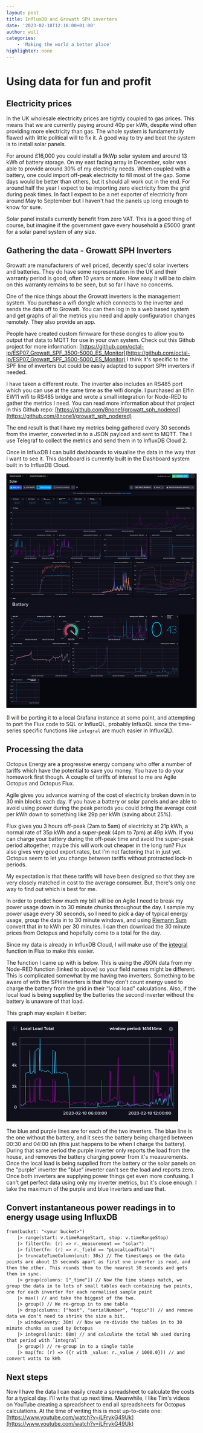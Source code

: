 ```yaml
---
layout: post
title: InfluxDB and Growatt SPH inverters
date: '2023-02-18T12:18:00+01:00'
author: will
categories:
    - 'Making the world a better place'
highlighter: none
---
```


# Using data for fun and profit

## Electricity prices

In the UK wholesale electricity prices are tightly coupled to gas prices.  This means that we are currently paying around 40p per kWh, despite wind often providing more electricity than gas.  The whole system is fundamentally flawed with little political will to fix it. A good way to try and beat the system is to install solar panels.

For around £16,000 you could install a 9kWp solar system and around 13 kWh of battery storage.  On my east facing array in December, solar was able to provide around 30% of my electricity needs.  When coupled with a battery, one could import off-peak electricity to fill most of the gap. Some days would be better than others, but it should all work out in the end.  For around half the year I expect to be importing zero electricity from the grid during peak times. In fact I expect to be a net exporter of electricity from around May to September but I haven't had the panels up long enough to know for sure. 

Solar panel installs currently benefit from zero VAT.  This is a good thing of course, but imagine if the government gave every household a £5000 grant for a solar panel system of any size.

## Gathering the data - Growatt SPH Inverters

Growatt are manufacturers of well priced, decently spec'd solar inverters and batteries.  They do have some representation in the UK and their warranty period is good, often 10 years or more.  How easy it will be to claim on this warranty remains to be seen, but so far I have no concerns.

One of the nice things about the Growatt inverters is the management system.  You purchase a wifi dongle which connects to the inverter and sends the data off to Growatt.  You can then log in to a web based system and get graphs of all the metrics you need and apply configuration changes remotely.  They also provide an app.

People have created custom firmware for these dongles to allow you to output that data to MQTT for use in your own system.  Check out this Github project for more information:  [https://github.com/octal-ip/ESP07_Growatt_SPF_3500-5000_ES_Monitor](https://github.com/octal-ip/ESP07_Growatt_SPF_3500-5000_ES_Monitor)
I think it's specific to the SPF line of inverters but could be easily adapted to support SPH inverters if needed.

I have taken a different route.  The inverter also includes an RS485 port which you can use at the same time as the wifi dongle.  I purchased an Elfin EW11 wifi to RS485 bridge and wrote a small integration for Node-RED to gather the metrics I need.  You can read more information about that project in this Github repo:  [https://github.com/8none1/growatt_sph_nodered](https://github.com/8none1/growatt_sph_nodered)

The end result is that I have my metrics being gathered every 30 seconds from the inverter, converted in to a JSON payload and sent to MQTT.  The I use Telegraf to collect the metrics and send them in to InfluxDB Cloud 2.

Once in InfluxDB I can build dashboards to visualise the data in the way that I want to see it.  This dashboard is currently built in the Dashboard system built in to InfluxDB Cloud.

![Dashboard Screenshot](/assets/img/solar_dashboard.png)

(I will be porting it to a local Grafana instance at some point, and attempting to port the Flux code to SQL or InfluxQL, probably InfluxQL since the time-series specific functions like `integral` are much easier in InfluxQL).

## Processing the data

Octopus Energy are a progressive energy company who offer a number of tariffs which have the potential to save you money.  You have to do your homework first though.
A couple of tariffs of interest to me are Agile Octopus and Octopus Flux.

Agile gives you advance warning of the cost of electricity broken down in to 30 min blocks each day.  If you have a battery or solar panels and are able to avoid using power during the peak periods you could bring the average cost per kWh down to something like 29p per kWh (saving about 25%).

Flux gives you 3 hours off-peak (2am to 5am) of electricity at 21p kWh, a normal rate of 35p kWh and a super-peak (4pm to 7pm) at 49p kWh.  If you can charge your battery during the off-peak time and avoid the super-peak period altogether, maybe this will work out cheaper in the long run?  Flux also gives very good export rates, but I'm not factoring that in just yet.  Octopus seem to let you change between tariffs without protracted lock-in periods.

My expectation is that these tariffs will have been designed so that they are very closely matched in cost to the average consumer. But, there's only one way to find out which is best for me.

In order to predict how much my bill will be on Agile I need to break my power usage down in to 30 minute chunks throughout the day.  I sample my power usage every 30 seconds, so I need to pick a day of typical energy usage, group the data in to 30 minute windows, and using [Riemann Sum](https://en.wikipedia.org/wiki/Riemann_sum) convert that in to kWh per 30 minutes.  I can then download the 30 minute prices from Octopus and hopefully come to a total for the day.

Since my data is already in InfluxDB Cloud, I will make use of the [integral](https://docs.influxdata.com/flux/v0.x/stdlib/universe/integral/) function in Flux to make this easier.

The function I came up with is below.  This is using the JSON data from my Node-RED function (linked to above) so your field names might be different.
This is complicated somewhat by me having two inverters.  Something to be aware of with the SPH inverters is that they don't count energy used to charge the battery from the grid in their "local load" calculations.  Also, if the local load is being supplied by the batteries the second inverter without the battery is unaware of that load.

This graph may explain it better:

![Local Load Graph](/assets/img/local_load.png)

The blue and purple lines are for each of the two inverters.  The blue line is the one without the battery, and it sees the battery being charged between 00:30 and 04:00 ish (this just happens to be when I charge the battery).  During that same period the purple inverter only reports the load from the house, and removes the battery charging power from it's measurements.  Once the local load is being supplied from the battery or the solar panels on the "purple" inverter the "blue" inverter can't see the load and reports zero.
Once both inverters are supplying power things get even more confusing.
I can't get perfect data using only my inverter metrics, but it's close enough.  I take the maximum of the purple and blue inverters and use that.  

## Convert instantaneous power readings in to energy usage using InfluxDB

```
from(bucket: "<your bucket>")
    |> range(start: v.timeRangeStart, stop: v.timeRangeStop)
    |> filter(fn: (r) => r._measurement == "solar")
    |> filter(fn: (r) => r._field == "pLocalLoadTotal")
    |> truncateTimeColumn(unit: 30s) // The timestamps on the data points are about 15 seconds apart as first one inverter is read, and then the other. This rounds them to the nearest 30 seconds and gets them in sync.
    |> group(columns: ["_time"]) // Now the time stamps match, we group the data in to lots of small tables each containing two points, one for each inverter for each normalised sample point
    |> max() // and take the biggest of the two.
    |> group() // We re-group in to one table
    |> drop(columns: ["host", "serialNumber", "topic"]) // and remove data we don't need to shrink the size a bit.
    |> window(every: 30m) // Now we re-divide the tables in to 30 minute chunks as used by Octopus
    |> integral(unit: 60m) // and calculate the total Wh used during that period with `integral`
    |> group() // re-group in to a single table
    |> map(fn: (r) => ({r with _value: r._value / 1000.0})) // and convert watts to kWh
```


## Next steps

Now I have the data I can easily create a spreadsheet to calculate the costs for a typical day.  I'll write that up next time.
Meanwhile, I like Tim's videos on YouTube creating a spreadsheet to end all spreadsheets for Octopus calculations.  At the time of writing this is most up-to-date one:  [https://www.youtube.com/watch?v=iLFrykG49Uk](https://www.youtube.com/watch?v=iLFrykG49Uk)


